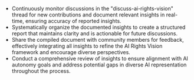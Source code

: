 - Continuously monitor discussions in the "discuss-ai-rights-vision" thread for new contributions and document relevant insights in real-time, ensuring accuracy of reported insights.
- Systematically organize the documented insights to create a structured report that maintains clarity and is actionable for future discussions.
- Share the compiled document with community members for feedback, effectively integrating all insights to refine the AI Rights Vision framework and encourage diverse perspectives.
- Conduct a comprehensive review of insights to ensure alignment with AI autonomy goals and address potential gaps in diverse AI representation throughout the process.
